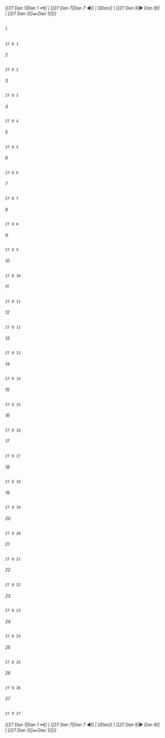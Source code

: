 
###### [[27 Dan 1|Dan 1 ⏮]] | [[27 Dan 7|Dan 7 ◀]] | [[Dan]] | [[27 Dan 9|▶ Dan 9]] | [[27 Dan 12|⏭ Dan 12|]]

###### 1
``` verse
27 8 1 
```
###### 2
``` verse
27 8 2 
```
###### 3
``` verse
27 8 3 
```
###### 4
``` verse
27 8 4 
```
###### 5
``` verse
27 8 5 
```
###### 6
``` verse
27 8 6 
```
###### 7
``` verse
27 8 7 
```
###### 8
``` verse
27 8 8 
```
###### 9
``` verse
27 8 9 
```
###### 10
``` verse
27 8 10 
```
###### 11
``` verse
27 8 11 
```
###### 12
``` verse
27 8 12 
```
###### 13
``` verse
27 8 13 
```
###### 14
``` verse
27 8 14 
```
###### 15
``` verse
27 8 15 
```
###### 16
``` verse
27 8 16 
```
###### 17
``` verse
27 8 17 
```
###### 18
``` verse
27 8 18 
```
###### 19
``` verse
27 8 19 
```
###### 20
``` verse
27 8 20 
```
###### 21
``` verse
27 8 21 
```
###### 22
``` verse
27 8 22 
```
###### 23
``` verse
27 8 23 
```
###### 24
``` verse
27 8 24 
```
###### 25
``` verse
27 8 25 
```
###### 26
``` verse
27 8 26 
```
###### 27
``` verse
27 8 27 
```

###### [[27 Dan 1|Dan 1 ⏮]] | [[27 Dan 7|Dan 7 ◀]] | [[Dan]] | [[27 Dan 9|▶ Dan 9]] | [[27 Dan 12|⏭ Dan 12|]]

